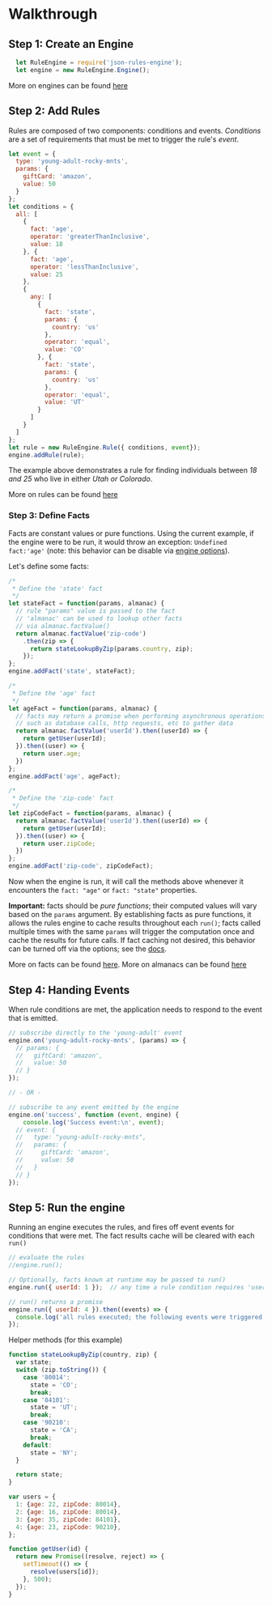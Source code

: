 # Walkthrough

## Step 1: Create an Engine

```js
  let RuleEngine = require('json-rules-engine');
  let engine = new RuleEngine.Engine();
```

More on engines can be found [here](./engine.md)

## Step 2: Add Rules

Rules are composed of two components: conditions and events.  _Conditions_ are a set of requirements that must be met to trigger the rule's _event_.

```js
let event = {
  type: 'young-adult-rocky-mnts',
  params: {
    giftCard: 'amazon',
    value: 50
  }
};
let conditions = {
  all: [
    {
      fact: 'age',
      operator: 'greaterThanInclusive',
      value: 18
    }, {
      fact: 'age',
      operator: 'lessThanInclusive',
      value: 25
    },
    {
      any: [
        {
          fact: 'state',
          params: {
            country: 'us'
          },
          operator: 'equal',
          value: 'CO'
        }, {
          fact: 'state',
          params: {
            country: 'us'
          },
          operator: 'equal',
          value: 'UT'
        }
      ]
    }
  ]
};
let rule = new RuleEngine.Rule({ conditions, event});
engine.addRule(rule);
```

The example above demonstrates a rule for finding individuals between _18 and 25_ who live in either _Utah or Colorado_.

More on rules can be found [here](./rules.md)

### Step 3: Define Facts

Facts are constant values or pure functions.  Using the current example, if the engine were to be run, it would throw an exception: `Undefined fact:'age'` (note: this behavior can be disable via [engine options](./engine.md#Options)).

Let's define some facts:

```js
/*
 * Define the 'state' fact
 */
let stateFact = function(params, almanac) {
  // rule "params" value is passed to the fact
  // 'almanac' can be used to lookup other facts
  // via almanac.factValue()
  return almanac.factValue('zip-code')
    .then(zip => {
      return stateLookupByZip(params.country, zip);
    });
};
engine.addFact('state', stateFact);

/*
 * Define the 'age' fact
 */
let ageFact = function(params, almanac) {
  // facts may return a promise when performing asynchronous operations
  // such as database calls, http requests, etc to gather data
  return almanac.factValue('userId').then((userId) => {
    return getUser(userId);
  }).then((user) => {
    return user.age;
  })
};
engine.addFact('age', ageFact);

/*
 * Define the 'zip-code' fact
 */
let zipCodeFact = function(params, almanac) {
  return almanac.factValue('userId').then((userId) => {
    return getUser(userId);
  }).then((user) => {
    return user.zipCode;
  })
};
engine.addFact('zip-code', zipCodeFact);
```

Now when the engine is run, it will call the methods above whenever it encounters the ```fact: "age"``` or ```fact: "state"``` properties.

**Important:** facts should be *pure functions*; their computed values will vary based on the ```params``` argument.  By establishing facts as pure functions, it allows the rules engine to cache results throughout each ```run()```; facts called multiple times with the same ```params``` will trigger the computation once and cache the results for future calls.  If fact caching not desired, this behavior can be turned off via the options; see the [docs](./facts.md).

More on facts can be found [here](./facts.md).  More on almanacs can be found [here](./almanac.md)


## Step 4: Handing Events

When rule conditions are met, the application needs to respond to the event that is emitted.

```js
// subscribe directly to the 'young-adult' event
engine.on('young-adult-rocky-mnts', (params) => {
  // params: {
  //   giftCard: 'amazon',
  //   value: 50
  // }
});

// - OR -

// subscribe to any event emitted by the engine
engine.on('success', function (event, engine) {
    console.log('Success event:\n', event);
  // event: {
  //   type: "young-adult-rocky-mnts",
  //   params: {
  //     giftCard: 'amazon',
  //     value: 50
  //   }
  // }
});
```

## Step 5: Run the engine

Running an engine executes the rules, and fires off event events for conditions that were met.  The fact results cache will be cleared with each ```run()```

```js
// evaluate the rules
//engine.run();

// Optionally, facts known at runtime may be passed to run()
engine.run({ userId: 1 });  // any time a rule condition requires 'userId', '1' will be returned

// run() returns a promise
engine.run({ userId: 4 }).then((events) => {
  console.log('all rules executed; the following events were triggered: ', events)
});
```
Helper methods (for this example)
```js
function stateLookupByZip(country, zip) {
  var state;
  switch (zip.toString()) {
    case '80014':
      state = 'CO';
      break;
    case '84101':
      state = 'UT';
      break;
    case '90210':
      state = 'CA';
      break;
    default:
      state = 'NY';
  }

  return state;
}

var users = {
  1: {age: 22, zipCode: 80014},
  2: {age: 16, zipCode: 80014},
  3: {age: 35, zipCode: 84101},
  4: {age: 23, zipCode: 90210},
};

function getUser(id) {
  return new Promise((resolve, reject) => {
    setTimeout(() => {
      resolve(users[id]);
    }, 500);
  });
}
```
